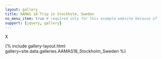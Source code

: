 ```yaml
---
layout: gallery
title: AAMAS 18 Trip in Stockholm, Sweden
no_menu_item: true # required only for this example website because of menu construction
support: [jquery, gallery]
---
```

X

{% include gallery-layout.html gallery=site.data.galleries.AAMAS18_Stockholm_Sweden %}

[license]: http://creativecommons.org/licenses/by-nc-sa/4.0/
[repo]: https://github.com/opieters/jekyll-gallery-example
